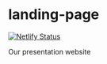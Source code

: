 # landing-page

[![Netlify Status](https://api.netlify.com/api/v1/badges/2a47b673-e9db-4617-9fe4-2152d63eab29/deploy-status)](https://app.netlify.com/sites/surfi/deploys)

Our presentation website
